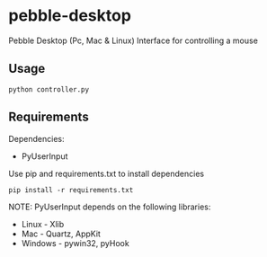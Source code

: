 # pebble-desktop
Pebble Desktop (Pc, Mac &amp; Linux) Interface for controlling a mouse

## Usage

    python controller.py

## Requirements
Dependencies:

* PyUserInput

Use pip and requirements.txt to install dependencies

    pip install -r requirements.txt


NOTE: PyUserInput depends on the following libraries:

* Linux - Xlib
* Mac - Quartz, AppKit
* Windows - pywin32, pyHook
